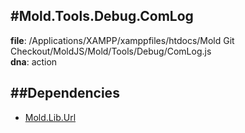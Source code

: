 
#Mold.Tools.Debug.ComLog
---------------------------------------

__file__: /Applications/XAMPP/xamppfiles/htdocs/Mold Git Checkout/MoldJS/Mold/Tools/Debug/ComLog.js  
__dna__: action  


	






##Dependencies
--------------

* [Mold.Lib.Url](../../../Mold/Lib/Url.md) 



 

 


 



		
